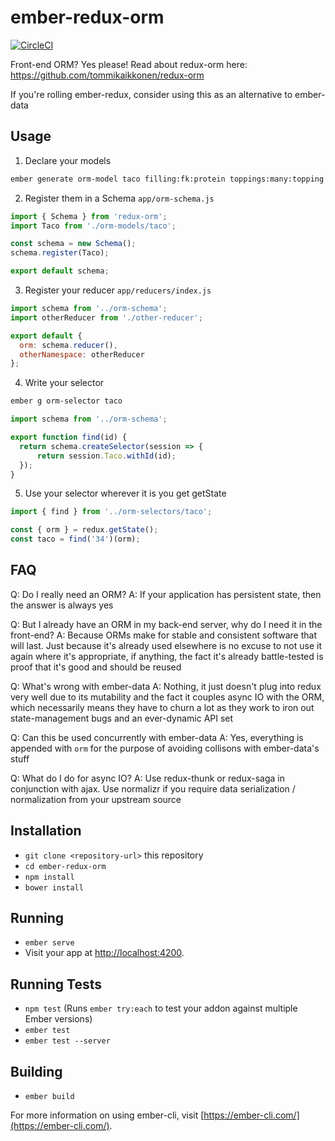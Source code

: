 # ember-redux-orm

[![CircleCI](https://circleci.com/gh/foxnewsnetwork/ember-redux-orm.svg?style=svg)](https://circleci.com/gh/foxnewsnetwork/ember-redux-orm)

Front-end ORM? Yes please! Read about redux-orm here: https://github.com/tommikaikkonen/redux-orm

If you're rolling ember-redux, consider using this as an alternative to ember-data

## Usage
1. Declare your models
```sh
ember generate orm-model taco filling:fk:protein toppings:many:topping eater:one:person name:string price:number misc
```

2. Register them in a Schema
`app/orm-schema.js`
```javascript
import { Schema } from 'redux-orm';
import Taco from './orm-models/taco';

const schema = new Schema();
schema.register(Taco);

export default schema;
```

3. Register your reducer
`app/reducers/index.js`
```javascript
import schema from '../orm-schema';
import otherReducer from './other-reducer';

export default {
  orm: schema.reducer(),
  otherNamespace: otherReducer
};
```

4. Write your selector
```sh
ember g orm-selector taco
```
```javascript
import schema from '../orm-schema';

export function find(id) {
  return schema.createSelector(session => {
      return session.Taco.withId(id);
  });
}
```

5. Use your selector wherever it is you get getState
```javascript
import { find } from '../orm-selectors/taco';

const { orm } = redux.getState();
const taco = find('34')(orm);
```

## FAQ
Q: Do I really need an ORM?
A: If your application has persistent state, then the answer is always yes

Q: But I already have an ORM in my back-end server, why do I need it in the front-end?
A: Because ORMs make for stable and consistent software that will last. Just because it's already used elsewhere is no excuse to not use it again where it's appropriate, if anything, the fact it's already battle-tested is proof that it's good and should be reused

Q: What's wrong with ember-data
A: Nothing, it just doesn't plug into redux very well due to its mutability and the fact it couples async IO with the ORM, which necessarily means they have to churn a lot as they work to iron out state-management bugs and an ever-dynamic API set

Q: Can this be used concurrently with ember-data
A: Yes, everything is appended with `orm` for the purpose of avoiding collisons with ember-data's stuff

Q: What do I do for async IO?
A: Use redux-thunk or redux-saga in conjunction with ajax. Use normalizr if you require data serialization / normalization from your upstream source

## Installation

* `git clone <repository-url>` this repository
* `cd ember-redux-orm`
* `npm install`
* `bower install`

## Running

* `ember serve`
* Visit your app at [http://localhost:4200](http://localhost:4200).

## Running Tests

* `npm test` (Runs `ember try:each` to test your addon against multiple Ember versions)
* `ember test`
* `ember test --server`

## Building

* `ember build`

For more information on using ember-cli, visit [https://ember-cli.com/](https://ember-cli.com/).
